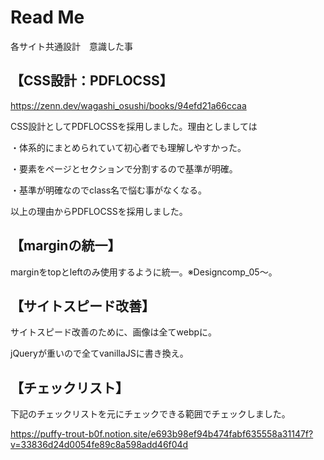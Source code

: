 # Read Me
各サイト共通設計　意識した事
## 【CSS設計：PDFLOCSS】

https://zenn.dev/wagashi_osushi/books/94efd21a66ccaa

CSS設計としてPDFLOCSSを採用しました。理由としましては

・体系的にまとめられていて初心者でも理解しやすかった。

・要素をページとセクションで分割するので基準が明確。

・基準が明確なのでclass名で悩む事がなくなる。

以上の理由からPDFLOCSSを採用しました。

## 【marginの統一】

marginをtopとleftのみ使用するように統一。※Designcomp_05～。

## 【サイトスピード改善】

サイトスピード改善のために、画像は全てwebpに。

jQueryが重いので全てvanillaJSに書き換え。

## 【チェックリスト】

下記のチェックリストを元にチェックできる範囲でチェックしました。

https://puffy-trout-b0f.notion.site/e693b98ef94b474fabf635558a31147f?v=33836d24d0054fe89c8a598add46f04d
